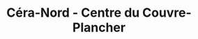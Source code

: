 ---
title: "Céra-Nord - Centre du Couvre-Plancher"
url: /mont-tremblant/cera-nord-centre-du-couvre-plancher/
shop: flooring
---
